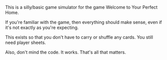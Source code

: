 This is a silly/basic game simulator for the game Welcome to Your Perfect Home.

If you're familiar with the game, then everything should make sense, even if it's not exactly as you're expecting.

This exists so that you don't have to carry or shuffle any cards. You still need player sheets.

Also, don't mind the code. It works. That's all that matters.
